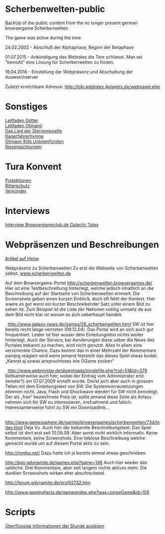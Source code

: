 # Scherbenwelten-public
BackUp of the public content from the no longer present german browsergame Scherbenwelten.

The game was active during the time

24.02.2002 - Abschluß der Alphaphase, Beginn der Betaphase

01.07.2015 - Ankündigung das Webtales die Tore schliesst. Man sei "bemüht" eine Lösung für Scherbenwelten zu finden.

19.04.2016 - Einstellung der Webpräsenz und Abschaltung der Ausweichserver


Zuletzt erreichbare Adresse:
http://loki.webtales.4players.de/webpagel.php

# Sonstiges

[Leitfaden Götter](files/Leitfaden_Goetter.md)\
[Leitfaden Olimanir](files/Leitfaden_Olimanir.md)\
[Das Lied der Sternenwoelfe](files/DasLiedDerSternenwoelfe.md)\
[Kaperfahrerhymne](files/Kaperfahrerhymne.md)\
[Olimanir Kills Untotenfürsten](files/Olimanir_Kills_Untotenfuersten.md)\
[Riesensichtungen](files/SW-Riesen.md)

# Tura Konvent

[Protektionen](files/Tura_Protektion.md)\
[Ritterschutz](files/Tura_Ritterschutz.md)\
[Verkünder](files/Tura_Verkuender.md)

# Interviews

[Interview Browsergameclub.de Galactic Tales](files/Interview_Browsergameclub_GalacticTales.md)

# Webpräsenzen und Beschreibungen


[Artikel auf Heise](files/Heise_Multiplayer-Spiele_per_Webbrowser.md)

Webpräsenz zu Scherbenwelten 
Zu erst die Webseite von Scherbenwelten selbst. www.scherbenwelten.de
  

Auf dem Browsergame-Portal http://scherbenwelten.browsergames.de/ 
Hier ist eine Testbeschreibung hinterlegt, welche jedoch inhaltlich an die Beschreibung auf der Startseite von Scherbenwelten erinnert. 
Die Screenshots geben einen kurzen Einblick, doch oft fehlt der Kontext. Hier waere es gut wenn ein kurzer Beschreibender Satz unter einem Bild zu sehen ist. Zum Beispiel ist die Liste der Nationen voellig unnuetz da aus dem Bild nicht klar ist worum es sich ueberhaupt handelt. 

  
http://www.galaxy-news.de/games/26_scherbenwelten.html 
SW ist hier bereits recht lange vertreten (09.12.04). Das Portal wird an sich auch gut frequentiert. Leider ist hier ausser dem Einleitungstext nichts weiter hinterlegt. Auch der Service, bei Aenderungen diese ueber die News des Portales bekannt zu machen, wird nicht genutzt. Alles in allem eine verschenkte Chance. Dazu kommt das in einer Mehrzahl der Kommentare pampig reagiert wird wenn jemand feststellt das dieses Spiel etwas kostet. „Kannst aj sowas anspruchloses wie OGame zocken“ 

  
http://www.webmystar.de/downloads/singlefile.php?cid=51&lid=379 
Seltsamerweise auch hier, wobei der Eintrag vom Administrator erst (wieder?) am 07.07.2009 erstellt wurde. Deckt sich aber auch in grossen Teilen mit dem Einleitungstext von SW. 
Die Systemvorrausetzungen stimmen nicht. Java, Flash und Shockwave werden für SW nicht benoetigt. Der als „free“ bezeichnete Preis ist, sollte jemand diese Seite als Anlass nehmen sich für SW zu interessieren, irrefuehrend und falsch. Interessanterweise führt zu SW ein Downloadlink… 

  
http://www.gamessphere.de/games/browsergames/scherbenwelten/734/index.html 
Deja Vu. Auch hier der bekannte Beschreibungstext. Das Spiel selbst ist dort erst seit 10.08.08. Aber sonst nicht wirklich informativ. Keine Kommentare, keine Screenshots. Eine lieblose Beschreibung welche gemacht wurde um auf diesem Portal aktiv zu sein. 

http://mmbg.net/ 
Dazu hatte ich ja bereits einmal etwas geschrieben.

http://bgs.gdynamite.de/games.php?game=146 
Auch hier wieder das uebliche. Drei Kommentare, aber seit langem nichts aktives mehr. Die dunklen Screenshots wirken eher abschreckend. 

http://forum.gdynamite.de/profil2732.htm 
  

http://www.gamingfacts.de/gamesindex.php?was=zeigeGame&id=105 


# Scripts

[Überflüssige Informationen der Stunde auslesen](UselessInformationsOfTheHour.sh)

